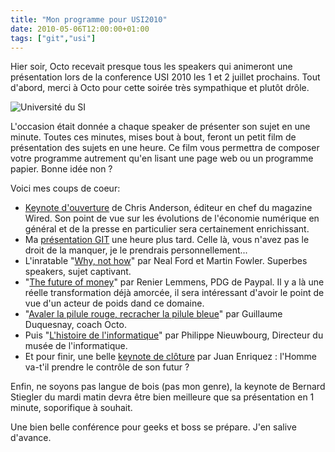 ```yaml
---
title: "Mon programme pour USI2010"
date: 2010-05-06T12:00:00+01:00
tags: ["git","usi"]
---
```


Hier soir, Octo recevait presque tous les speakers qui animeront une présentation lors de la conference USI 2010 les 1 et 2 juillet prochains. Tout d'abord, merci à Octo pour cette soirée très sympathique et plutôt drôle.

![Université du SI](/images/logo_usi.png#center)

L'occasion était donnée a chaque speaker de présenter son sujet en une minute. Toutes ces minutes, mises bout à bout, feront un petit film de présentation des sujets en une heure. Ce film vous permettra de composer votre programme autrement qu'en lisant une page web ou un programme papier. Bonne idée non ?

Voici mes coups de coeur:

 + <a href="http://www.universite-du-si.com/fr/conferences/6/sessions/880">Keynote d'ouverture</a> de Chris Anderson, éditeur en chef du magazine Wired. Son point de vue sur les évolutions de l'économie numérique en général et de la presse en particulier sera certainement enrichissant.
 + Ma <a href="http://www.universite-du-si.com/fr/conferences/6/sessions/863">présentation GIT</a> une heure plus tard. Celle là, vous n'avez pas le droit de la manquer, je le prendrais personnellement...
 + L'inratable "<a href="http://www.universite-du-si.com/fr/conferences/6/sessions/909">Why, not how</a>" par Neal Ford et Martin Fowler. Superbes speakers, sujet captivant.
 + "<a href="http://www.universite-du-si.com/fr/conferences/6/sessions/879">The future of money</a>" par Renier Lemmens, PDG de Paypal. Il y a là une réelle transformation déjà amorcée, il sera intéressant d'avoir le point de vue d'un acteur de poids dand ce domaine.
 + "<a href="http://www.universite-du-si.com/fr/conferences/6/sessions/883">Avaler la pilule rouge, recracher la pilule bleue</a>" par Guillaume Duquesnay, coach Octo.
 + Puis "<a href="http://www.universite-du-si.com/fr/pages/agenda#2_juillet_apres_midi">L'histoire de l'informatique</a>" par Philippe Nieuwbourg, Directeur du musée de l'informatique.
 + Et pour finir, une belle <a href="http://www.universite-du-si.com/fr/conferences/6/sessions/881">keynote de clôture</a> par Juan Enriquez : l'Homme va-t'il prendre le contrôle de son futur ?

Enfin, ne soyons pas langue de bois (pas mon genre), la keynote de Bernard Stiegler du mardi matin devra être bien meilleure que sa présentation en 1 minute, soporifique à souhait.

Une bien belle conférence pour geeks et boss se prépare. J'en salive d'avance.
